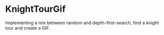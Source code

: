 # KnightTourGif
Implementing a mix between random and depth-first-search, find a knight tour and create a GIF.

